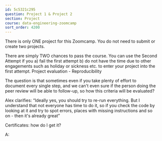 ```yaml
---
id: 5c5321c295
question: Project 1 & Project 2
section: Project
course: data-engineering-zoomcamp
sort_order: 4200
---
```


There is only ONE project for this Zoomcamp. You do not need to submit or create two projects.

There are simply TWO chances to pass the course. You can use the Second Attempt if you a) fail the first attempt b) do not have the time due to other engagements such as holiday or sickness etc. to enter your project into the first attempt. Project evaluation - Reproducibility

The question is that sometimes even if you take plenty of effort to document every single step, and we can't even sure if the person doing the peer review will be able to follow-up, so how this criteria will be evaluated?

Alex clarifies: “Ideally yes, you should try to re-run everything. But I understand that not everyone has time to do it, so if you check the code by looking at it and try to spot errors, places with missing instructions and so on - then it's already great”

Certificates: how do I get it?

A:

